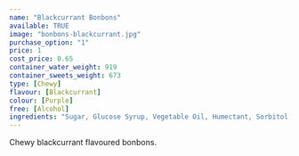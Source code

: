 ```yaml
---
name: "Blackcurrant Bonbons"
available: TRUE
image: "bonbons-blackcurrant.jpg"
purchase_option: "1"
price: 1
cost_price: 0.65
container_water_weight: 919
container_sweets_weight: 673
type: [Chewy]
flavour: [Blackcurrant]
colour: [Purple]
free: [Alcohol]
ingredients: "Sugar, Glucose Syrup, Vegetable Oil, Humectant, Sorbitol, Citric Acid, Pork Gelatine, Dextrose, Flavourings, Colours: E163, E153; Emulsifier: Soya Lecithin"
---
```

Chewy blackcurrant flavoured bonbons.